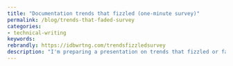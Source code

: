 ```yaml
---
title: "Documentation trends that fizzled (one-minute survey)"
permalink: /blog/trends-that-faded-survey
categories:
- technical-writing
keywords:
rebrandly: https://idbwrtng.com/trendsfizzledsurvey
description: "I'm preparing a presentation on trends that fizzled or faded, and I could use your help to identify some of them. Please <a href='https://www.questionpro.com/t/AOaGwZq7kM'>take this short survey here</a>. The survey has you rank the trends using sliders. Afterwards, you can view the <a href='https://www.questionpro.com/t/7BnU7DZq7kM'>results here</a>. Thanks in advance for participating."
---
```


